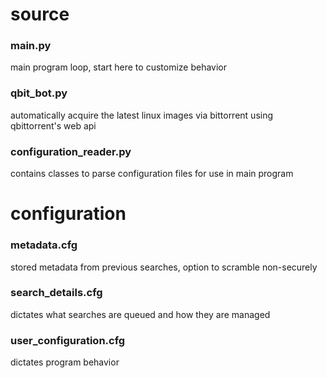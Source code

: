 # source  
### main.py
main program loop, start here to customize behavior  

### qbit_bot.py
automatically acquire the latest linux images via bittorrent using qbittorrent's web api  

### configuration_reader.py
contains classes to parse configuration files for use in main program  



# configuration
### metadata.cfg  
stored metadata from previous searches, option to scramble non-securely  

### search_details.cfg
dictates what searches are queued and how they are managed  

### user_configuration.cfg
dictates program behavior  
